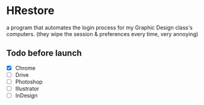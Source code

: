 # HRestore

a program that automates the login process for my Graphic Design class's computers. (they wipe the session & preferences every time, very annoying)

## Todo before launch

- [X] Chrome
- [ ] Drive
- [ ] Photoshop
- [ ] Illustrator
- [ ] InDesign